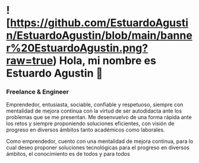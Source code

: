 # ![https://github.com/EstuardoAgustin/EstuardoAgustin/blob/main/banner%20EstuardoAgustin.png?raw=true) Hola, mi nombre es Estuardo Agustin  👋
### Freelance &  Engineer


Emprendedor, entusiasta, sociable, confiable y respetuoso, siempre con mentalidad de mejora continua
con la virtud de ser autodidacta ante los problemas que se me presentan.
Me desenvuelvo de una forma rápida ante los retos y siempre proponiendo soluciones eficientes, con visión de progreso en diversos ámbitos tanto académicos como laborales.

Como emprendedor, cuento con una mentalidad de mejora continua, para lo cual deseo proponer soluciones tecnológicas para el progreso en diversos ámbitos, el conocimiento es de todos y para todos




<!--
**EstuardoAgustin/EstuardoAgustin** is a ✨ _special_ ✨ repository because its `README.md` (this file) appears on your GitHub profile.

Here are some ideas to get you started:

- 🔭 I’m currently working on ...
- 🌱 I’m currently learning ...
- 👯 I’m looking to collaborate on ...
- 🤔 I’m looking for help with ...
- 💬 Ask me about ...
- 📫 How to reach me: ...
- 😄 Pronouns: ...
- ⚡ Fun fact: ...
-->
